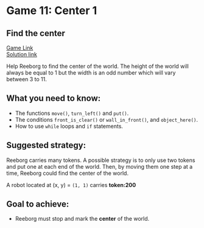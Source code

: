 # Game 11: Center 1  

## Find the center  
[Game Link](https://reeborg.ca/reeborg.html?lang=en&mode=python&menu=worlds%2Fmenus%2Freeborg_intro_en.json&name=Center%201&url=worlds%2Ftutorial_en%2Fcenter1.json)  
[Solution link](center1.py)

Help Reeborg to find the center of the world. The height of the world will always be equal to 1 but the width is an odd number which will vary between 3 to 11.

## What you need to know:  
  - The functions `move()`, `turn_left()` and `put()`.  
  - The conditions `front_is_clear()` or `wall_in_front()`, and `object_here()`.  
  - How to use `while` loops and `if` statements.  

## Suggested strategy:  
Reeborg carries many tokens. A possible strategy is to only use two tokens and put one at each end of the world. Then, by moving them one step at a time, Reeborg could find the center of the world.

A robot located at (x, y) = `(1, 1)` carries **token:200**

## Goal to achieve:  
  - Reeborg must stop and mark the **center** of the world.
